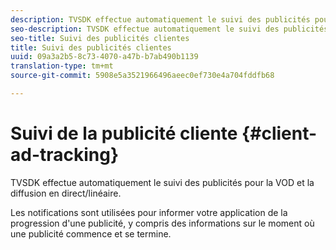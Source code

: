 ```yaml
---
description: TVSDK effectue automatiquement le suivi des publicités pour la VOD et la diffusion en direct/linéaire.
seo-description: TVSDK effectue automatiquement le suivi des publicités pour la VOD et la diffusion en direct/linéaire.
seo-title: Suivi des publicités clientes
title: Suivi des publicités clientes
uuid: 09a3a2b5-8c73-4070-a47b-b7ab490b1139
translation-type: tm+mt
source-git-commit: 5908e5a3521966496aeec0ef730e4a704fddfb68

---
```



# Suivi de la publicité cliente {#client-ad-tracking}

TVSDK effectue automatiquement le suivi des publicités pour la VOD et la diffusion en direct/linéaire.

Les notifications sont utilisées pour informer votre application de la progression d&#39;une publicité, y compris des informations sur le moment où une publicité commence et se termine.